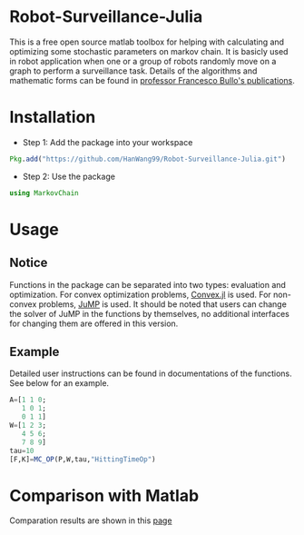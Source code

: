 Robot-Surveillance-Julia
======
This is a free open source matlab toolbox for helping with calculating and optimizing some stochastic parameters on markov chain. It is basicly used in robot application when one or a group of robots randomly move on a graph to perform a surveillance task. Details of the algorithms and mathematic forms can be found in [professor Francesco Bullo's publications](http://motion.me.ucsb.edu/papers/index.html).
# Installation
* Step 1: Add the package into your workspace
```julia
Pkg.add("https://github.com/HanWang99/Robot-Surveillance-Julia.git")
```
* Step 2: Use the package
```julia
using MarkovChain
```
# Usage
## Notice
Functions in the package can be separated into two types: evaluation and optimization. For convex optimization problems, [Convex.jl](https://github.com/JuliaOpt/Convex.jl) is used. For non-convex problems, [JuMP](https://github.com/JuliaOpt/JuMP.jl) is used. It should be noted that users can change the solver of JuMP in the functions by themselves, no additional interfaces for changing them are offered in this version.
## Example
Detailed user instructions can be found in documentations of the functions. See below for an example. 

```julia
A=[1 1 0;
   1 0 1;
   0 1 1]
W=[1 2 3;
   4 5 6;
   7 8 9]
tau=10
[F,K]=MC_OP(P,W,tau,"HittingTimeOp")
```
# Comparison with Matlab
Comparation results are shown in this [page](https://github.com/SJTUHan/Robot-Surveillance-Matlab/blob/master/README.md)
